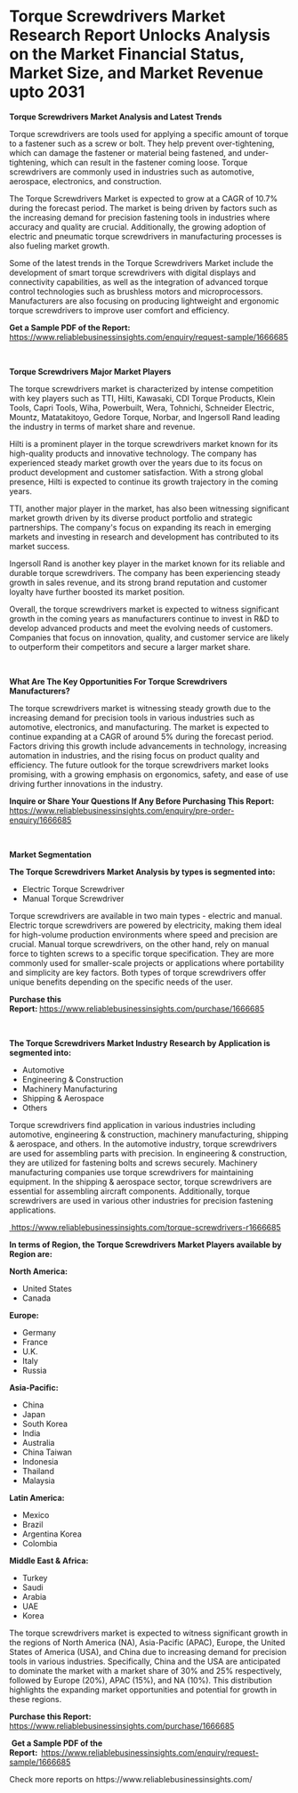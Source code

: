 <p><h1>Torque Screwdrivers Market Research Report Unlocks Analysis on the Market Financial Status, Market Size, and Market Revenue upto 2031</h1></p><p><strong>Torque Screwdrivers Market Analysis and Latest Trends</strong></p>
<p><p>Torque screwdrivers are tools used for applying a specific amount of torque to a fastener such as a screw or bolt. They help prevent over-tightening, which can damage the fastener or material being fastened, and under-tightening, which can result in the fastener coming loose. Torque screwdrivers are commonly used in industries such as automotive, aerospace, electronics, and construction.</p><p>The Torque Screwdrivers Market is expected to grow at a CAGR of 10.7% during the forecast period. The market is being driven by factors such as the increasing demand for precision fastening tools in industries where accuracy and quality are crucial. Additionally, the growing adoption of electric and pneumatic torque screwdrivers in manufacturing processes is also fueling market growth.</p><p>Some of the latest trends in the Torque Screwdrivers Market include the development of smart torque screwdrivers with digital displays and connectivity capabilities, as well as the integration of advanced torque control technologies such as brushless motors and microprocessors. Manufacturers are also focusing on producing lightweight and ergonomic torque screwdrivers to improve user comfort and efficiency.</p></p>
<p><strong>Get a Sample PDF of the Report:&nbsp;</strong> <a href="https://www.reliablebusinessinsights.com/enquiry/request-sample/1666685">https://www.reliablebusinessinsights.com/enquiry/request-sample/1666685</a></p>
<p>&nbsp;</p>
<p><strong>Torque Screwdrivers Major Market Players</strong></p>
<p><p>The torque screwdrivers market is characterized by intense competition with key players such as TTI, Hilti, Kawasaki, CDI Torque Products, Klein Tools, Capri Tools, Wiha, Powerbuilt, Wera, Tohnichi, Schneider Electric, Mountz, Matatakitoyo, Gedore Torque, Norbar, and Ingersoll Rand leading the industry in terms of market share and revenue.</p><p>Hilti is a prominent player in the torque screwdrivers market known for its high-quality products and innovative technology. The company has experienced steady market growth over the years due to its focus on product development and customer satisfaction. With a strong global presence, Hilti is expected to continue its growth trajectory in the coming years.</p><p>TTI, another major player in the market, has also been witnessing significant market growth driven by its diverse product portfolio and strategic partnerships. The company's focus on expanding its reach in emerging markets and investing in research and development has contributed to its market success.</p><p>Ingersoll Rand is another key player in the market known for its reliable and durable torque screwdrivers. The company has been experiencing steady growth in sales revenue, and its strong brand reputation and customer loyalty have further boosted its market position.</p><p>Overall, the torque screwdrivers market is expected to witness significant growth in the coming years as manufacturers continue to invest in R&D to develop advanced products and meet the evolving needs of customers. Companies that focus on innovation, quality, and customer service are likely to outperform their competitors and secure a larger market share.</p></p>
<p>&nbsp;</p>
<p><strong>What Are The Key Opportunities For Torque Screwdrivers Manufacturers?</strong></p>
<p><p>The torque screwdrivers market is witnessing steady growth due to the increasing demand for precision tools in various industries such as automotive, electronics, and manufacturing. The market is expected to continue expanding at a CAGR of around 5% during the forecast period. Factors driving this growth include advancements in technology, increasing automation in industries, and the rising focus on product quality and efficiency. The future outlook for the torque screwdrivers market looks promising, with a growing emphasis on ergonomics, safety, and ease of use driving further innovations in the industry.</p></p>
<p><strong>Inquire or Share Your Questions If Any Before Purchasing This Report:</strong> <a href="https://www.reliablebusinessinsights.com/enquiry/pre-order-enquiry/1666685">https://www.reliablebusinessinsights.com/enquiry/pre-order-enquiry/1666685</a></p>
<p>&nbsp;</p>
<p><strong>Market Segmentation</strong></p>
<p><strong>The Torque Screwdrivers Market Analysis by types is segmented into:</strong></p>
<p><ul><li>Electric Torque Screwdriver</li><li>Manual Torque Screwdriver</li></ul></p>
<p><p>Torque screwdrivers are available in two main types - electric and manual. Electric torque screwdrivers are powered by electricity, making them ideal for high-volume production environments where speed and precision are crucial. Manual torque screwdrivers, on the other hand, rely on manual force to tighten screws to a specific torque specification. They are more commonly used for smaller-scale projects or applications where portability and simplicity are key factors. Both types of torque screwdrivers offer unique benefits depending on the specific needs of the user.</p></p>
<p><strong>Purchase this Report:&nbsp;</strong><a href="https://www.reliablebusinessinsights.com/purchase/1666685">https://www.reliablebusinessinsights.com/purchase/1666685</a></p>
<p>&nbsp;</p>
<p><strong>The Torque Screwdrivers Market Industry Research by Application is segmented into:</strong></p>
<p><ul><li>Automotive</li><li>Engineering & Construction</li><li>Machinery Manufacturing</li><li>Shipping & Aerospace</li><li>Others</li></ul></p>
<p><p>Torque screwdrivers find application in various industries including automotive, engineering & construction, machinery manufacturing, shipping & aerospace, and others. In the automotive industry, torque screwdrivers are used for assembling parts with precision. In engineering & construction, they are utilized for fastening bolts and screws securely. Machinery manufacturing companies use torque screwdrivers for maintaining equipment. In the shipping & aerospace sector, torque screwdrivers are essential for assembling aircraft components. Additionally, torque screwdrivers are used in various other industries for precision fastening applications.</p></p>
<p><a href="https://www.reliablebusinessinsights.com/torque-screwdrivers-r1666685">&nbsp;https://www.reliablebusinessinsights.com/torque-screwdrivers-r1666685</a></p>
<p><strong>In terms of Region, the Torque Screwdrivers Market Players available by Region are:</strong></p>
<p>
    <p> <strong> North America: </strong>
        <ul>
            <li>United States</li>
            <li>Canada</li>
        </ul>
        </p> 
    <p> <strong> Europe: </strong>
        <ul>
            <li>Germany</li>
            <li>France</li>
            <li>U.K.</li>
            <li>Italy</li>
            <li>Russia</li>
        </ul>
        </p> 
    <p> <strong> Asia-Pacific: </strong>
        <ul>
            <li>China</li>
            <li>Japan</li>
            <li>South Korea</li>
            <li>India</li>
            <li>Australia</li>
            <li>China Taiwan</li>
            <li>Indonesia</li>
            <li>Thailand</li>
            <li>Malaysia</li>
        </ul>
        </p> 
    <p> <strong> Latin America: </strong>
        <ul>
            <li>Mexico</li>
            <li>Brazil</li>
            <li>Argentina Korea</li>
            <li>Colombia</li>
        </ul>
        </p> 
    <p> <strong> Middle East & Africa: </strong>
        <ul>
            <li>Turkey</li>
            <li>Saudi</li>
            <li>Arabia</li>
            <li>UAE</li>
            <li>Korea</li>
        </ul>
    </p>
    </p>
<p><p>The torque screwdrivers market is expected to witness significant growth in the regions of North America (NA), Asia-Pacific (APAC), Europe, the United States of America (USA), and China due to increasing demand for precision tools in various industries. Specifically, China and the USA are anticipated to dominate the market with a market share of 30% and 25% respectively, followed by Europe (20%), APAC (15%), and NA (10%). This distribution highlights the expanding market opportunities and potential for growth in these regions.</p></p>
<p><strong>Purchase this Report: </strong><a href="https://www.reliablebusinessinsights.com/purchase/1666685">https://www.reliablebusinessinsights.com/purchase/1666685</a></p>
<p>&nbsp;<strong>Get a Sample PDF of the Report:&nbsp;&nbsp;</strong><a href="https://www.reliablebusinessinsights.com/enquiry/request-sample/1666685">https://www.reliablebusinessinsights.com/enquiry/request-sample/1666685</a></p>
<p><strong></strong></p>
<p>Check more reports on https://www.reliablebusinessinsights.com/</p>